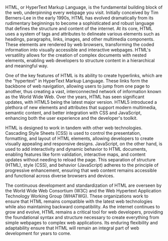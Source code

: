HTML, or HyperText Markup Language, is the fundamental building block of the web, underpinning every webpage you visit. Initially conceived by Tim Berners-Lee in the early 1990s, HTML has evolved dramatically from its rudimentary beginnings to become a sophisticated and robust language that defines the structure and content of the internet. At its core, HTML uses a system of tags and attributes to delineate various elements such as headings, paragraphs, links, images, and other multimedia components. These elements are rendered by web browsers, transforming the coded information into visually accessible and interactive webpages. HTML's versatility allows for the creation of complex documents with nested elements, enabling web developers to structure content in a hierarchical and meaningful way.

One of the key features of HTML is its ability to create hyperlinks, which are the "hypertext" in HyperText Markup Language. These links form the backbone of web navigation, allowing users to jump from one page to another, thus creating a vast, interconnected network of information known as the World Wide Web. Over the years, HTML has seen significant updates, with HTML5 being the latest major version. HTML5 introduced a plethora of new elements and attributes that support modern multimedia, semantic content, and better integration with CSS and JavaScript, enhancing both the user experience and the developer's toolkit.

HTML is designed to work in tandem with other web technologies. Cascading Style Sheets (CSS) is used to control the presentation, formatting, and layout of HTML elements, allowing developers to create visually appealing and responsive designs. JavaScript, on the other hand, is used to add interactivity and dynamic behavior to HTML documents, enabling features like form validation, interactive maps, and content updates without needing to reload the page. This separation of structure (HTML), style (CSS), and behavior (JavaScript) adheres to the principle of progressive enhancement, ensuring that web content remains accessible and functional across diverse browsers and devices.

The continuous development and standardization of HTML are overseen by the World Wide Web Consortium (W3C) and the Web Hypertext Application Technology Working Group (WHATWG). These organizations work to ensure that HTML remains compatible with the latest web technologies while also maintaining backward compatibility. As the internet continues to grow and evolve, HTML remains a critical tool for web developers, providing the foundational syntax and structure necessary to create everything from simple webpages to complex web applications. Its enduring flexibility and adaptability ensure that HTML will remain an integral part of web development for years to come.
